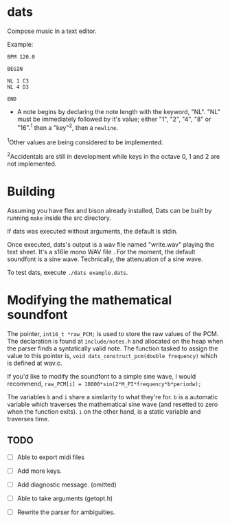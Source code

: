 # dats 
Compose music in a text editor.


Example: 
```
BPM 120.0

BEGIN

NL 1 C3
NL 4 D3

END 
```
- A note begins by declaring the note length with the keyword,
"NL". "NL" must be immediately followed by it's value; either "1", "2",
"4", "8" or "16".<sup>1</sup> then a "key"<sup>2</sup>, then a `newline`.

<sup>1</sup>Other values are being considered to be implemented.

<sup>2</sup>Accidentals are still in development while keys in the octave
0, 1 and 2 are not implemented.


# Building 
Assuming you have flex and bison already installed, Dats can
be built by running `make` inside the src directory.

If dats was executed without arguments, the default is stdin.

Once executed, dats's output is a wav file named "write.wav" playing
the text sheet. It's a s16le mono WAV file .  For the moment, the default
soundfont is a sine wave. Technically, the attenuation of a sine wave.

To test dats, execute `./dats example.dats`.

# Modifying the mathematical soundfont

The pointer, `int16_t *raw_PCM;` is used to store the raw values of the
PCM. The declaration is found at `include/notes.h` and allocated on the
heap when the parser finds a syntatically valid note. The function tasked
to assign the value to this pointer is, `void dats_construct_pcm(double frequency)`
which is defined at wav.c.

If you'd like to modify the soundfont to a simple sine wave, I would recommend,
`raw_PCM[i] = 10000*sin(2*M_PI*frequency*b*periodw);` 

The variables `b` and `i` share a similarity to what they're for. `b` is a
automatic variable which traverses the mathematical sine wave (and resetted to zero
when the function exits). `i` on the other hand, is a static variable and traverses
time.


## TODO
- [ ] Able to export midi files

- [ ] Add more keys.

- [ ] Add diagnostic message. (omitted)

- [ ] Able to take arguments (getopt.h)

- [ ] Rewrite the parser for ambiguities.




